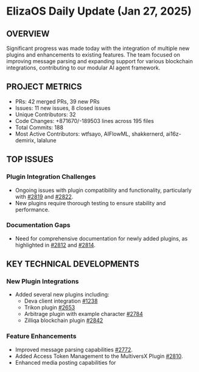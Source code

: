 # ElizaOS Daily Update (Jan 27, 2025)

## OVERVIEW 
Significant progress was made today with the integration of multiple new plugins and enhancements to existing features. The team focused on improving message parsing and expanding support for various blockchain integrations, contributing to our modular AI agent framework.

## PROJECT METRICS
- PRs: 42 merged PRs, 39 new PRs
- Issues: 11 new issues, 8 closed issues
- Unique Contributors: 32
- Code Changes: +871670/-189503 lines across 195 files
- Total Commits: 188
- Most Active Contributors: wtfsayo, AIFlowML, shakkernerd, ai16z-demirix, lalalune

## TOP ISSUES
### Plugin Integration Challenges
- Ongoing issues with plugin compatibility and functionality, particularly with [#2819](https://github.com/elizaos/eliza/issues/2819) and [#2822](https://github.com/elizaos/eliza/issues/2822).
- New plugins require thorough testing to ensure stability and performance.

### Documentation Gaps
- Need for comprehensive documentation for newly added plugins, as highlighted in [#2812](https://github.com/elizaos/eliza/issues/2812) and [#2814](https://github.com/elizaos/eliza/issues/2814).

## KEY TECHNICAL DEVELOPMENTS
### New Plugin Integrations
- Added several new plugins including:
  - Deva client integration [#1238](https://github.com/elizaos/eliza/pull/1238)
  - Trikon plugin [#2653](https://github.com/elizaos/eliza/pull/2653)
  - Arbitrage plugin with example character [#2784](https://github.com/elizaos/eliza/pull/2784)
  - Zilliqa blockchain plugin [#2842](https://github.com/elizaos/eliza/pull/2842)

### Feature Enhancements
- Improved message parsing capabilities [#2772](https://github.com/elizaos/eliza/pull/2772).
- Added Access Token Management to the MultiversX Plugin [#2810](https://github.com/elizaos/eliza/pull/2810).
- Enhanced media posting capabilities for